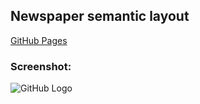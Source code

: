 ## Newspaper semantic layout
[GitHub Pages](https://wlukla.github.io/newspaper/)

### Screenshot:
![GitHub Logo](https://imgur.com/a/2Gc4Jy2)
